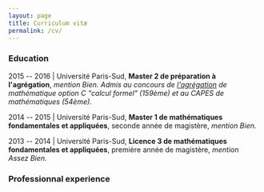 ```yaml
---
layout: page
title: Curriculum vitæ 
permalink: /cv/
---
```


### Education

2015 -- 2016 | Université Paris-Sud, **Master 2 de préparation à l'agrégation**,
*mention Bien. Admis au concours de
[l'agrégation](https://en.wikipedia.org/wiki/Agrégation_in_France) de mathématique option C
"calcul formel" (159ème) et au CAPES de mathématiques (54ème).*

2014 -- 2015 | Université Paris-Sud, **Master 1 de mathématiques fondamentales
et appliquées**, seconde année de magistère, *mention Bien.*

2013 -- 2014 | Université Paris-Sud, **Licence 3 de mathématiques fondamentales
et appliquées**, première année de magistère, *mention Assez Bien.*

### Professionnal experience
